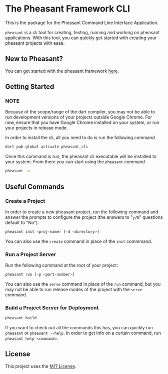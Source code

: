 # The Pheasant Framework CLI
This is the package for the Pheasant Command Line Interface Application. 

`pheasant` is a cli tool for creating, testing, running and working on pheasant applications. With this tool, you can quickly get started with creating your pheasant projects with ease.

## New to Pheasant?
You can get started with the pheasant framework [here](https://github.com/pheasantframework/pheasant).

## Getting Started
### NOTE
Because of the scope/range of the dart compiler, you may not be able to run development versions of your projects outside Google Chrome. For now, ensure that you have Google Chrome installed on your system, or run your projects in release mode.

In order to install the cli, all you need to do is run the following command
```bash
dart pub global activate pheasant_cli
```

Once this command is run, the pheasant cli executable will be installed to your system. From there you can start using the `pheasant` command

```bash
pheasant -v
```

## Useful Commands
### Create a Project
In order to create a new pheasant project, run the following command and answer the prompts to configure the project (the answers to "`y/N`" questions default to "No").
```bash
pheasant init <proj-name> [-d <directory>]
```

You can also use the `create` command in place of the `init` commmand.

### Run a Project Server
Run the following command at the root of your project:
```bash
pheasant run [-p <port-number>]
```

You can also use the `serve` command in place of the `run` command, but you may not be able to run release modes of the project with the `serve` command.

### Build a Project Server for Deployment
```bash
pheasant build
```

If you want to check out all the commands this has, you can quickly run `pheasant` or `pheasant --help`. In order to get info on a certain command, run `pheasant help <command>`.

## License
This project uses the [MIT License](LICENSE).